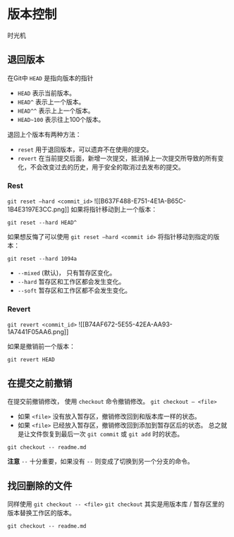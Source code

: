 # 版本控制
时光机

## 退回版本
在Git中 `HEAD` 是指向版本的指针 
- `HEAD` 表示当前版本。
- `HEAD^` 表示上一个版本。
- `HEAD^^` 表示上上一个版本。
- `HEAD~100` 表示往上100个版本。

退回上个版本有两种方法：
- `reset` 用于退回版本，可以遗弃不在使用的提交。
- `revert` 在当前提交后面，新增一次提交，抵消掉上一次提交所导致的所有变化，不会改变过去的历史，用于安全的取消过去发布的提交。

### Rest
`git reset —hard <commit_id>`
![[B637F488-E751-4E1A-B65C-1B4E3197E3CC.png]]
如果将指针移动到上一个版本：
```shell
git reset --hard HEAD^
```

如果想反悔了可以使用 `git reset —hard <commit id>` 将指针移动到指定的版本： 
```shell
git reset --hard 1094a
```
- `--mixed`  (默认)， 只有暂存区变化。
- `--hard` 暂存区和工作区都会发生变化。 
- `--soft` 暂存区和工作区都不会发生变化。

### Revert
`git revert <commit_id>`
![[B74AF672-5E55-42EA-AA93-1A7441F05AA6.png]]

如果是撤销前一个版本：
```shell
git revert HEAD
```


## 在提交之前撤销
在提交前撤销修改， 使用 `checkout` 命令撤销修改。
`git checkout — <file>` 
- 如果 `<file>` 没有放入暂存区，撤销修改回到和版本库一样的状态。
- 如果 `<file>` 已经放入暂存区，撤销修改回到添加到暂存区后的状态。
总之就是让文件恢复到最后一次 `git commit` 或 `git add` 时的状态。

```shell
git checkout -- readme.md 
```
**注意** `--` 十分重要，如果没有 `--` 则变成了切换到另一个分支的命令。


##  找回删除的文件
同样使用 `git checkout -- <file>`
`git checkout`  其实是用版本库 / 暂存区里的版本替换工作区的版本。

``` shell
git checkout -- readme.md
```
